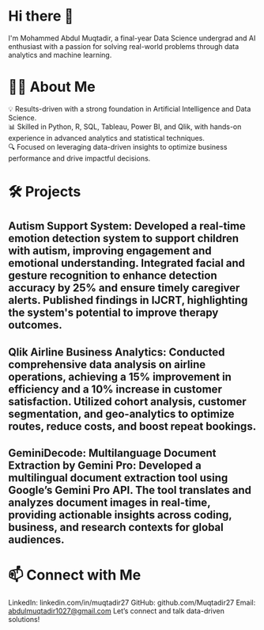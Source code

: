 # Hi there 👋
I'm Mohammed Abdul Muqtadir, a final-year Data Science undergrad and AI enthusiast with a passion for solving real-world problems through data analytics and machine learning.   

# 👨‍💻 About Me
💡 Results-driven with a strong foundation in Artificial Intelligence and Data Science.    
📊 Skilled in Python, R, SQL, Tableau, Power BI, and Qlik, with hands-on experience in advanced analytics and statistical techniques.   
🔍 Focused on leveraging data-driven insights to optimize business performance and drive impactful decisions.   
# 🛠️ Projects
## Autism Support System: Developed a real-time emotion detection system to support children with autism, improving engagement and emotional understanding. Integrated facial and gesture recognition to enhance detection accuracy by 25% and ensure timely caregiver alerts. Published findings in IJCRT, highlighting the system's potential to improve therapy outcomes.       

## Qlik Airline Business Analytics: Conducted comprehensive data analysis on airline operations, achieving a 15% improvement in efficiency and a 10% increase in customer satisfaction. Utilized cohort analysis, customer segmentation, and geo-analytics to optimize routes, reduce costs, and boost repeat bookings.       

## GeminiDecode: Multilanguage Document Extraction by Gemini Pro: Developed a multilingual document extraction tool using Google’s Gemini Pro API. The tool translates and analyzes document images in real-time, providing actionable insights across coding, business, and research contexts for global audiences.    

# 📫 Connect with Me
LinkedIn: linkedin.com/in/muqtadir27
GitHub: github.com/Muqtadir27
Email: abdulmuqtadir1027@gmail.com
Let’s connect and talk data-driven solutions!

